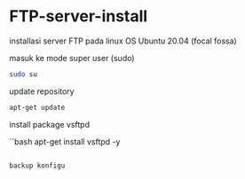 # FTP-server-install
installasi server FTP pada linux OS Ubuntu 20.04 (focal fossa)

masuk ke mode super user (sudo)

```bash
sudo su
```

update repository

```bash
apt-get update
```
install package vsftpd

``bash
apt-get install vsftpd -y
```

backup konfigu
